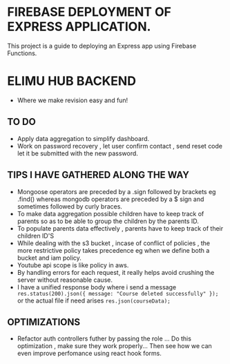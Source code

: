 # FIREBASE DEPLOYMENT OF EXPRESS APPLICATION.

This project is a guide to deploying an Express app using Firebase Functions.

# ELIMU HUB BACKEND

- Where we make revision easy and fun!

## TO DO

- Apply data aggregation to simplify dashboard.
- Work on password recovery , let user confirm contact , send reset code let it be submitted with the new password.

## TIPS I HAVE GATHERED ALONG THE WAY

- Mongoose operators are preceded by a .sign followed by brackets eg .find() whereas mongodb operators are preceded by a $ sign and sometimes followed by curly braces.
- To make data aggregation possible children have to keep track of parents so as to be able to group the children by the parents ID.
- To populate parents data effectively , parents have to keep track of their children ID'S
- While dealing with the s3 bucket , incase of conflict of policies , the more restrictive policy takes precedence eg when we define both a bucket and iam policy.
- Youtube api scope is like policy in aws.
- By handling errors for each request, it really helps avoid crushing the server without reasonable cause.
- I have a unified response body where i send a message `   res.status(200).json({ message: "Course deleted successfully" });` or the actual file if need arises `res.json(courseData);`

## OPTIMIZATIONS

- Refactor auth controllers futher by passing the role ... Do this optimization , make sure they work properly... Then see how we can even improve perfomance using react hook forms.
